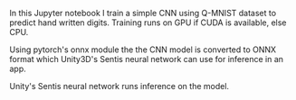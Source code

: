 In this Jupyter notebook I train a simple CNN using Q-MNIST dataset to predict hand written digits. Training runs on GPU if CUDA is available, else CPU. 

Using pytorch's onnx module the the CNN model is converted to ONNX format which Unity3D's Sentis neural network can use for inference in an app.

Unity's Sentis neural network runs inference on the model.